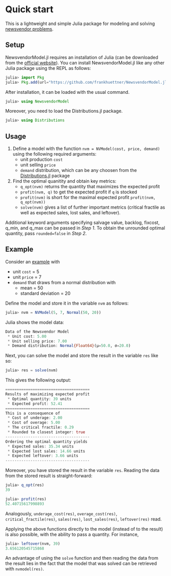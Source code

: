 # Quick start

This is a lightweight and simple Julia package for modeling and solving [newsvendor problems](https://en.wikipedia.org/wiki/Newsvendor_model).

## Setup

NewsvendorModel.jl requires an installation of Julia (can be downloaded from the [official website](https://julialang.org/)). You can install NewsvendorModel.jl like any other Julia package using the REPL as follows:


```julia
julia> import Pkg
julia> Pkg.add(url="https://github.com/frankhuettner/NewsvendorModel.jl")
```
After installation, it can be loaded with the usual command.
```julia
julia> using NewsvendorModel
```

Moreover, you need to load the Distributions.jl package.
```julia
julia> using Distributions
```

## Usage

1. Define a model with the function `nvm = NVModel(cost, price, demand)` using the following required arguments:
    - unit production `cost`
    - unit selling `price`
    - `demand` distribution, which can be any choosen from the [Distributions.jl](https://juliastats.org/Distributions.jl/latest/univariate/) package
2. Find the optimal quanitity and obtain key metrics: 
    - `q_opt(nvm)` returns the quantity that maximizes the expected profit
    - `profit(nvm, q)` to get the expected profit if `q` is stocked
    - `profit(nvm)` is short for the maximal expected profit `profit(nvm, q_opt(nvm))` 
    - `solve(nvm)` gives a list of further important metrics (critical fractile as well as expected sales, lost sales, and leftover).

Additional keyword arguments specifying salvage value, backlog, fixcost, q_min, and q_max can be passed in *Step 1*. To obtain the unrounded optimal quantity, pass `rounded=false` in *Step 2*.



## Example

Consider an [example](https://en.wikipedia.org/wiki/Newsvendor_model#Numerical_examples) with 
  - unit `cost` = 5  
  - unit `price` = 7
  - `demand` that draws from a normal distribution with 
     - mean = 50 
     - standard deviation = 20

Define the model and store it in the variable `nvm` as follows:

```julia
julia> nvm = NVModel(5, 7, Normal(50, 20))
```

Julia shows the model data:
```julia
Data of the Newsvendor Model
 * Unit cost: 5.00
 * Unit selling price: 7.00
 * Demand distribution: Normal{Float64}(μ=50.0, σ=20.0)
```

Next, you can solve the model and store the result in the variable `res` like so:
```julia
julia> res = solve(nvm)
```
This gives the following output:
```julia
=====================================
Results of maximizing expected profit
 * Optimal quantity: 39 units
 * Expected profit: 52.41
=====================================
This is a consequence of
 * Cost of underage: 2.00
 * Cost of overage: 5.00
 * The critical fractile: 0.29
 * Rounded to closest integer: true
-------------------------------------
Ordering the optimal quantity yields
 * Expected sales: 35.34 units
 * Expected lost sales: 14.66 units
 * Expected leftover: 3.66 units
-------------------------------------
```
Moreover, you have stored the result in the variable `res`. Reading the data from the stored result is straight-forward:
```julia
julia> q_opt(res)
39
```

```julia
julia> profit(res)
52.40715617998893
```

Analogously, `underage_cost(res)`, `overage_cost(res)`, `critical_fractile(res)`, `sales(res)`, `lost_sales(res)`, `leftover(res)` read. 

Applying the above functions directly to the model (instead of to the result) is also possible, with the ability to pass a quantity. For instance,  

```julia
julia> leftover(nvm, 39)
3.656120545715868
```

An advantage of using the `solve` function and then reading the data from the result lies in the fact that the model that was solved can be retrieved with `nvmodel(res)`.